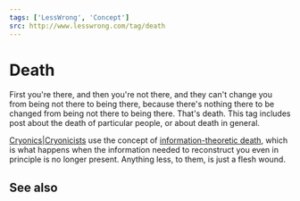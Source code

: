 ```yaml
---
tags: ['LessWrong', 'Concept']
src: http://www.lesswrong.com/tag/death
---
```


# Death
First you're there, and then you're not there, and they can't change you from being not there to being there, because there's nothing there to be changed from being not there to being there. That's death. This tag includes post about the death of particular people, or about death in general.

[Cryonics|Cryonicists](https://www.lesswrong.com/tag/cryonics) use the concept of [information-theoretic death](https://en.wikipedia.org/wiki/information-theoretic_death), which is what happens when the information needed to reconstruct you even in principle is no longer present. Anything less, to them, is just a flesh wound.

## See also
